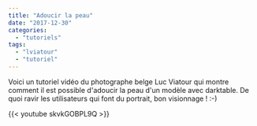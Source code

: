 ```yaml
---
title: "Adoucir la peau"
date: "2017-12-30"
categories: 
  - "tutoriels"
tags: 
  - "lviatour"
  - "tutoriel"
---
```


Voici un tutoriel vidéo du photographe belge Luc Viatour qui montre comment il est possible d'adoucir la peau d'un modèle avec darktable. De quoi ravir les utilisateurs qui font du portrait, bon visionnage ! :-)

{{< youtube skvkGOBPL9Q >}}
